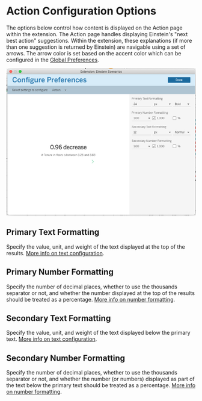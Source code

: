 # Action Configuration Options

The options below control how content is displayed on the Action page within the extension. The Action page handles displaying Einstein's "next best action" suggestions. Within the extension, these explanations (if more than one suggestion is returned by Einstein) are navigable using a set of arrows. The arrow color is set based on the accent color which can be configured in the [Global Preferences](./global.md).

![Action Configuration](../static/img/action-settings.png)

## Primary Text Formatting

Specify the value, unit, and weight of the text displayed at the top of the results. [More info on text configuration](../shared/text-config.md).

## Primary Number Formatting

Specify the number of decimal places, whether to use the thousands separator or not, and whether the number displayed at the top of the results should be treated as a percentage. [More info on number formatting](../shared/number-formatting.md).

## Secondary Text Formatting

Specify the value, unit, and weight of the text displayed below the primary text. [More info on text configuration](../shared/text-config.md).

## Secondary Number Formatting

Specify the number of decimal places, whether to use the thousands separator or not, and whether the number (or numbers) displayed as part of the text below the primary text should be treated as a percentage. [More info on number formatting](../shared/number-formatting.md).